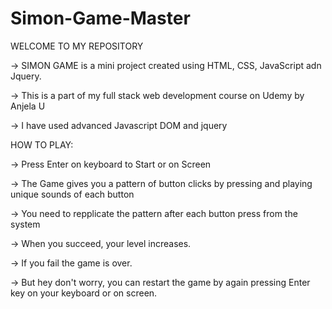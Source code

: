 # Simon-Game-Master

WELCOME TO MY REPOSITORY

-> SIMON GAME is a mini project created using HTML, CSS, JavaScript adn Jquery.

-> This is a part of my full stack web development course on Udemy by Anjela U

-> I have used advanced Javascript DOM and jquery

HOW TO PLAY:

-> Press Enter on keyboard to Start or on Screen

-> The Game gives you a pattern of button clicks by pressing and playing unique sounds of each button

-> You need to repplicate the pattern after each button press from the system

-> When you succeed, your level increases.

-> If you fail the game is over.

-> But hey don't worry, you can restart the game by again pressing Enter key on your keyboard or on screen.
